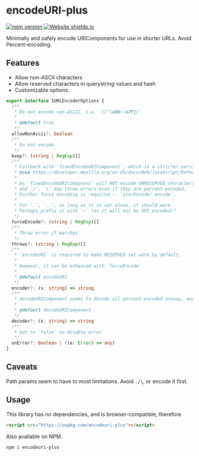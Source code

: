 # encodeURI-plus

[![npm version](https://badge.fury.io/js/encodeuri-plus.svg)](https://badge.fury.io/js/encodeuri-plus) [![Website shields.io](https://img.shields.io/website-up-down-green-red/https/encodeuri-plus.netlify.app.svg)](https://encodeuri-plus.netlify.app/)

Minimally and safely encode URIComponents for use in shorter URLs. Avoid Percent-encoding.

## Features

- Allow non-ASCII characters
- Allow reserved characters in querystring values and hash
- Customizable options.

```ts
export interface IURLEncoderOptions {
  /**
   * Do not encode non-ASCII, i.e. `/[^\x00-\x7F]/`
   *
   * @default true
   */
  allowNonAscii?: boolean
  /**
   * Do not encode
   */
  keep?: (string | RegExp)[]
  /**
   * Fallback with `fixedEncodeURIComponent`, which is a stricter version of `encodeURIComponent`
   * @see https://developer.mozilla.org/en-US/docs/Web/JavaScript/Reference/Global_Objects/encodeURIComponent
   *
   * As `fixedEncodeURIComponent` will NOT encode UNRESERVED characters
   * and `/`, `\` may throw errors even if they are percent-encoded.
   * Further force encoding is required -- `StarEncoder.encode`.
   *
   * For `.`, `..`, as long as it is not alone, it should work.
   * Perhaps prefix it with `~` (as it will not be URI_encoded)?
   */
  forceEncode?: (string | RegExp)[]
  /**
   * Throw error if matches
   */
  throws?: (string | RegExp)[]
  /**
   * `encodeURI` is required to make RESERVED set work by default.
   *
   * However, it can be enhanced with `forceEncode`
   *
   * @default encodeURI
   */
  encoder?: (s: string) => string
  /**
   * decodeURIComponent seems to decode all percent-encoded anyway, and doesn't need fallback.
   *
   * @default decodeURIComponent
   */
  decoder?: (s: string) => string
  /**
   * Set to `false` to disable error
   */
  onError?: boolean | ((e: Error) => any)
}
```

## Caveats

Path params seem to have to most limitations. Avoid `./\`, or encode it first.

## Usage

This library has no dependencies, and is browser-compatible, therefore

```html
<script src="https://unpkg.com/encodeuri-plus"></script>
```

Also available on NPM.

```sh
npm i encodeuri-plus
```
